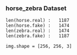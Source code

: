 ### horse_zebra Dataset

    len(horse.real) :   1187
    len(horse.fake) :   1474
    len(zebra.real) :   1474
    len(zebra.fake) :   1187
    
    img.shape = [256, 256, 3]


